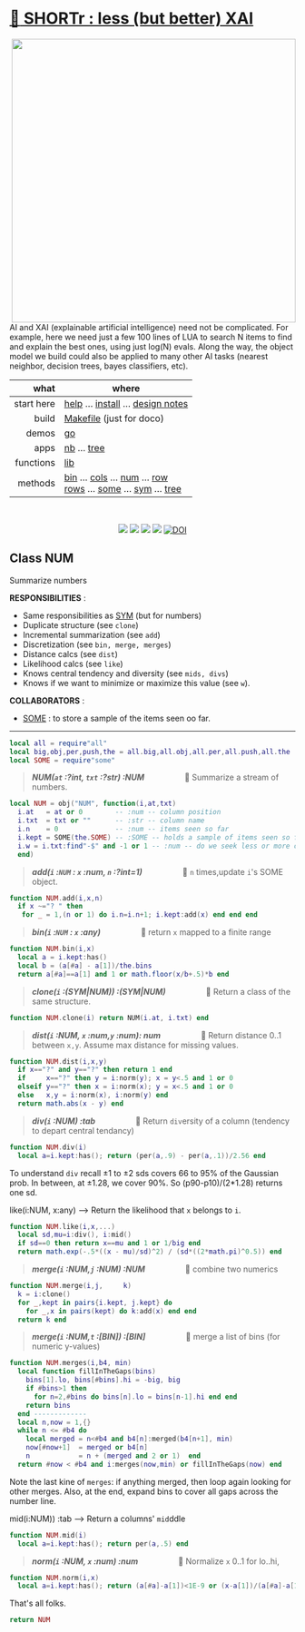 # [:high_brightness: SHORTr : less (but better) XAI](all.md)

<a href="all.md"><img align=right width=500 src="https://ernesto.net/wp-content/uploads/2021/01/img6-home5.png"></a>

AI and XAI (explainable artificial intelligence) need not be complicated.
For example, here we need just a few 100 lines of LUA to search
N items to  find and explain the best ones, using just log(N) evals. Along the way,
the object model we build could also be applied to  many other AI tasks (nearest neighbor,
decision trees, bayes classifiers, etc).



|       what | where                                                                                                                                                                                     |
|-----------:|-------------------------------------------------------------------------------------------------------------------------------------------------------------------------------------------|
| start here | [help](all.md) &hellip;  [install](/INSTALL.md) &hellip; [design notes](design.md)                                                                                                        |
|      build | [Makefile](https://github.com/timm/shortr/blob/master/etc/src/Makefile) (just for doco)                                                                                                   |
|      demos | [go](go.md)                                                                                                                                                                               |
|       apps | [nb](nb.md) &hellip; [tree](tree.md)                                                                                                                                                      |
|  functions | [lib](lib.md)                                                                                                                                                                             |
|    methods | [bin](bin.md) &hellip; [cols](cols.md) &hellip; [num](num.md) &hellip; [row](row.md)<br> [rows](rows.md) &hellip; [some](some.md) &hellip; [sym](sym.md) &hellip; [tree](tree.md) |

<br clear=all>
<p align=center>
<a href=".."><img src="https://img.shields.io/badge/Lua-%232C2D72.svg?logo=lua&logoColor=white"></a>
<a href=".."><img src="https://img.shields.io/badge/checked--by-syntastic-yellow?logo=Checkmarx&logoColor=white"></a>
<a href="https://github.com/timm/shortr/actions/workflows/tests.yml"><img src="https://github.com/timm/shortr/actions/workflows/tests.yml/badge.svg"></a>
<a href="https://opensource.org/licenses/BSD-2-Clause"><img  src="https://img.shields.io/badge/License-BSD%202--Clause-orange.svg?logo=opensourceinitiative&logoColor=white"></a>
<a href="https://zenodo.org/badge/latestdoi/206205826"> <img  src="https://zenodo.org/badge/206205826.svg" alt="DOI"></a> 
</p>

## Class NUM
Summarize numbers

**RESPONSIBILITIES** : 
- Same responsibilities as [SYM](sym.md) (but for numbers)
- Duplicate structure (see `clone`)
- Incremental summarization (see `add`)
- Discretization (see `bin, merge, merges`)
- Distance calcs (see `dist`)
- Likelihood calcs (see `like`)
- Knows central tendency and diversity (see `mids, divs`)
- Knows if we want to minimize or maximize this value (see `w`).

**COLLABORATORS** :
- [SOME](some.md) : to store a sample of the items seen oo far.
------------------------------------------------------------



```lua
local all = require"all"
local big,obj,per,push,the = all.big,all.obj,all.per,all.push,all.the
local SOME = require"some"
```


> ***NUM(`at` :?int, `txt` :?str) :NUM***&nbsp; &nbsp; &nbsp; &nbsp; &nbsp; &nbsp; &nbsp; &nbsp; &nbsp; :speech_balloon:  Summarize a stream of numbers.  



```lua
local NUM = obj("NUM", function(i,at,txt) 
  i.at   = at or 0        -- :num -- column position 
  i.txt  = txt or ""      -- :str -- column name 
  i.n    = 0              -- :num -- items seen so far
  i.kept = SOME(the.SOME) -- :SOME -- holds a sample of items seen so far
  i.w = i.txt:find"-$" and -1 or 1 -- :num -- do we seek less or more of this?
  end)
```


> ***add(`i` :`NUM` : `x` :num, `n` :?int=1)***&nbsp; &nbsp; &nbsp; &nbsp; &nbsp; &nbsp; &nbsp; &nbsp; &nbsp; :speech_balloon:  `n` times,update `i`'s SOME object.  



```lua
function NUM.add(i,x,n)
  if x ~="? " then 
   for _ = 1,(n or 1) do i.n=i.n+1; i.kept:add(x) end end end
```


> ***bin(`i` :`NUM` : `x` :any)***&nbsp; &nbsp; &nbsp; &nbsp; &nbsp; &nbsp; &nbsp; &nbsp; &nbsp; :speech_balloon:  return `x` mapped to a finite range  



```lua
function NUM.bin(i,x)
  local a = i.kept:has()
  local b = (a[#a] - a[1])/the.bins
  return a[#a]==a[1] and 1 or math.floor(x/b+.5)*b end
```


> ***clone(`i` :(SYM|NUM)) :(SYM|NUM)***&nbsp; &nbsp; &nbsp; &nbsp; &nbsp; &nbsp; &nbsp; &nbsp; &nbsp; :speech_balloon:  Return a class of the same structure.  



```lua
function NUM.clone(i) return NUM(i.at, i.txt) end
```


> ***dist(`i` :NUM, `x` :num,`y` :num): num***&nbsp; &nbsp; &nbsp; &nbsp; &nbsp; &nbsp; &nbsp; &nbsp; &nbsp; :speech_balloon:  Return distance 0..1 between `x,y`. Assume max distance for missing values.  



```lua
function NUM.dist(i,x,y)
  if x=="?" and y=="?" then return 1 end
  if     x=="?" then y = i:norm(y); x = y<.5 and 1 or 0 
  elseif y=="?" then x = i:norm(x); y = x<.5 and 1 or 0
  else   x,y = i:norm(x), i:norm(y) end
  return math.abs(x - y) end 
```


> ***div(`i` :NUM) :tab***&nbsp; &nbsp; &nbsp; &nbsp; &nbsp; &nbsp; &nbsp; &nbsp; &nbsp; :speech_balloon:  Return `div`ersity of a column (tendency to depart central tendancy)  



```lua
function NUM.div(i) 
  local a=i.kept:has(); return (per(a,.9) - per(a,.1))/2.56 end
```


To understand `div`  recall &pm;1 to &pm;2 sds covers 66 to 95% of the Gaussian prob.
In between, at &pm;1.28, we cover 90%. So (p90-p10)/(2*1.28) returns one sd.

like(i:NUM, x:any) --> Return the likelihood that `x` belongs to `i`.



```lua
function NUM.like(i,x,...)
  local sd,mu=i:div(), i:mid()
  if sd==0 then return x==mu and 1 or 1/big end
  return math.exp(-.5*((x - mu)/sd)^2) / (sd*((2*math.pi)^0.5)) end  
```


> ***merge(`i` :NUM,`j` :NUM) :NUM***&nbsp; &nbsp; &nbsp; &nbsp; &nbsp; &nbsp; &nbsp; &nbsp; &nbsp; :speech_balloon:  combine two numerics  



```lua
function NUM.merge(i,j,     k)
  k = i:clone()
  for _,kept in pairs{i.kept, j.kept} do
    for _,x in pairs(kept) do k:add(x) end end
  return k end
```


> ***merge(`i` :NUM,`t` :[BIN]) :[BIN]***&nbsp; &nbsp; &nbsp; &nbsp; &nbsp; &nbsp; &nbsp; &nbsp; &nbsp; :speech_balloon:  merge a list of bins (for numeric y-values)  



```lua
function NUM.merges(i,b4, min) 
  local function fillInTheGaps(bins)
    bins[1].lo, bins[#bins].hi = -big, big
    if #bins>1 then
      for n=2,#bins do bins[n].lo = bins[n-1].hi end end
    return bins 
  end ------------- 
  local n,now = 1,{}
  while n <= #b4 do
    local merged = n<#b4 and b4[n]:merged(b4[n+1], min)
    now[#now+1]  = merged or b4[n]
    n            = n + (merged and 2 or 1)  end
  return #now < #b4 and i:merges(now,min) or fillInTheGaps(now) end
```


Note the last kine of `merges`: if anything merged, then loop again looking for other merges.
Also, at the end, expand bins to cover all gaps across the number line.

mid(i:NUM)) :tab --> Return a columns' `mid`ddle



```lua
function NUM.mid(i) 
  local a=i.kept:has(); return per(a,.5) end
```


> ***norm(`i` :NUM, `x` :num) :num***&nbsp; &nbsp; &nbsp; &nbsp; &nbsp; &nbsp; &nbsp; &nbsp; &nbsp; :speech_balloon:  Normalize `x` 0..1 for lo..hi,  



```lua
function NUM.norm(i,x)
  local a=i.kept:has(); return (a[#a]-a[1])<1E-9 or (x-a[1])/(a[#a]-a[1]) end
```


That's all folks.



```lua
return NUM
```


